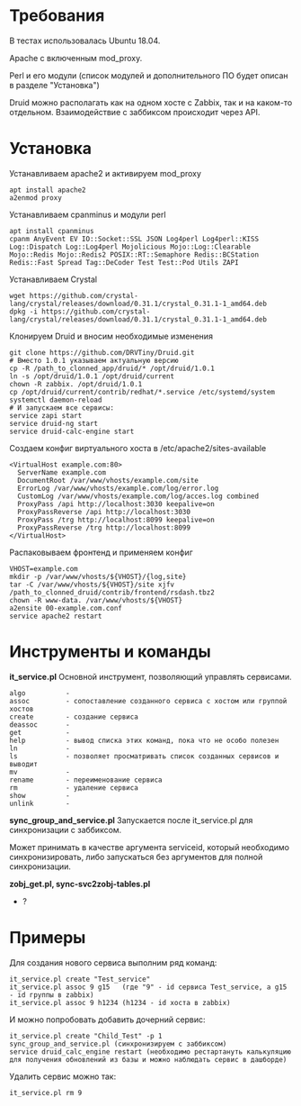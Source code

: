 Требования
==========
В тестах использовалась Ubuntu 18.04.

Apache с включенным mod_proxy.

Perl и его модули (список модулей и дополнительного ПО будет описан в разделе "Установка")

Druid можно располагать как на одном хосте с Zabbix, так и на каком-то отдельном. Взаимодействие с заббиксом происходит через API.

Установка
=========

Устанавливаем apache2 и активируем mod_proxy

	apt install apache2
	a2enmod proxy

Устанавливаем cpanminus и модули perl

	apt install cpanminus
	cpanm AnyEvent EV IO::Socket::SSL JSON Log4perl Log4perl::KISS Log::Dispatch Log::Log4perl Mojolicious Mojo::Log::Clearable Mojo::Redis Mojo::Redis2 POSIX::RT::Semaphore Redis::BCStation Redis::Fast Spread Tag::DeCoder Test Test::Pod Utils ZAPI

Устанавливаем Crystal

	wget https://github.com/crystal-lang/crystal/releases/download/0.31.1/crystal_0.31.1-1_amd64.deb
	dpkg -i https://github.com/crystal-lang/crystal/releases/download/0.31.1/crystal_0.31.1-1_amd64.deb

Клонируем Druid и вносим необходимые изменения

	git clone https://github.com/DRVTiny/Druid.git
	# Вместо 1.0.1 указываем актуальную версию
	cp -R /path_to_clonned_app/druid/* /opt/druid/1.0.1
	ln -s /opt/druid/1.0.1 /opt/druid/current
	chown -R zabbix. /opt/druid/1.0.1
	cp /opt/druid/current/contrib/redhat/*.service /etc/systemd/system
	systemctl daemon-reload
	# И запускаем все сервисы:
	service zapi start
	service druid-ng start
	service druid-calc-engine start

Создаем конфиг виртуального хоста в /etc/apache2/sites-available

	<VirtualHost example.com:80>
	  ServerName example.com
	  DocumentRoot /var/www/vhosts/example.com/site
	  ErrorLog /var/www/vhosts/example.com/log/error.log
	  CustomLog /var/www/vhosts/example.com/log/acces.log combined
	  ProxyPass /api http://localhost:3030 keepalive=on
	  ProxyPassReverse /api http://localhost:3030
	  ProxyPass /trg http://localhost:8099 keepalive=on
	  ProxyPassReverse /trg http://localhost:8099
	</VirtualHost>

Распаковываем фронтенд и применяем конфиг

	VHOST=example.com
	mkdir -p /var/www/vhosts/${VHOST}/{log,site}
	tar -C /var/www/vhosts/${VHOST}/site xjfv /path_to_clonned_druid/contrib/frontend/rsdash.tbz2 
	chown -R www-data. /var/www/vhosts/${VHOST}
	a2ensite 00-example.com.conf
	service apache2 restart

Инструменты и команды
=====================

**it_service.pl** Основной инструмент, позволяющий управлять сервисами.

	algo          - 
	assoc         - сопоставление созданного сервиса с хостом или группой хостов
	create        - создание сервиса
	deassoc       - 
	get           - 
	help          - вывод списка этих команд, пока что не особо полезен
	ln            - 
	ls            - позволяет просматривать список созданных сервисов и выводит 
	mv            - 
	rename        - переименование сервиса
	rm            - удаление сервиса
	show          - 
	unlink        - 

**sync_group_and_service.pl** Запускается после it_service.pl для синхронизации с заббиксом.

Может принимать в качестве аргумента serviceid, который необходимо синхронизировать, либо запускаться без аргументов для полной синхронизации.

**zobj_get.pl, sync-svc2zobj-tables.pl**

- ?

Примеры 
=======

Для создания нового сервиса выполним ряд команд:

	it_service.pl create "Test_service"
	it_service.pl assoc 9 g15   (где "9" - id сервиса Test_service, а g15 - id группы в zabbix)
	it_service.pl assoc 9 h1234 (h1234 - id хоста в zabbix)

И можно попробовать добавить дочерний сервис:

	it_service.pl create "Child_Test" -p 1
	sync_group_and_service.pl (синхронизируем с заббиксом)
	service druid_calc_engine restart (необходимо рестартануть калькуляцию для получения обновлений из базы и можно наблюдать сервис в дашборде)

Удалить сервис можно так:

	it_service.pl rm 9
